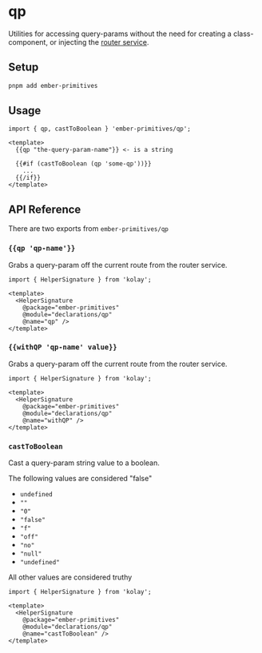 # qp 

Utilities for accessing query-params without the need for creating a class-component, or injecting the [router service][router-service].

[router-service]: https://api.emberjs.com/ember/release/classes/routerservice/

## Setup

```bash 
pnpm add ember-primitives
```

## Usage

```gjs
import { qp, castToBoolean } 'ember-primitives/qp'; 

<template>
  {{qp "the-query-param-name"}} <- is a string

  {{#if (castToBoolean (qp 'some-qp'))}}
    ...
  {{/if}}
</template>
```



## API Reference

There are two exports from `ember-primitives/qp`

### `{{qp 'qp-name'}}`

Grabs a query-param off the current route from the router service.

```gjs live no-shadow
import { HelperSignature } from 'kolay';

<template>
  <HelperSignature 
    @package="ember-primitives" 
    @module="declarations/qp" 
    @name="qp" />
</template>
```

### `{{withQP 'qp-name' value}}`

Grabs a query-param off the current route from the router service.

```gjs live no-shadow
import { HelperSignature } from 'kolay';

<template>
  <HelperSignature 
    @package="ember-primitives" 
    @module="declarations/qp" 
    @name="withQP" />
</template>
```

### `castToBoolean`

Cast a query-param string value to a boolean.

The following values are considered "false"
- `undefined`
- `""`
- `"0"`
- `"false"`
- `"f"`
- `"off"`
- `"no"`
- `"null"`
- `"undefined"`

All other values are considered truthy

```gjs live no-shadow
import { HelperSignature } from 'kolay';

<template>
  <HelperSignature 
    @package="ember-primitives" 
    @module="declarations/qp" 
    @name="castToBoolean" />
</template>
```

